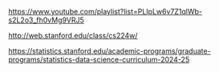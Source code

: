 
https://www.youtube.com/playlist?list=PLIpLw6v7Z1qlWb-s2L2o3_fh0vMg9VRJ5

http://web.stanford.edu/class/cs224w/

https://statistics.stanford.edu/academic-programs/graduate-programs/statistics-data-science-curriculum-2024-25
